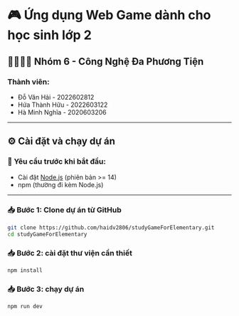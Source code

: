 # 🎮 Ứng dụng Web Game dành cho học sinh lớp 2

## 👨‍👩‍👧‍👦 Nhóm 6 - Công Nghệ Đa Phương Tiện

### Thành viên:
- Đỗ Văn Hải - 2022602812  
- Hứa Thành Hữu - 2022603122  
- Hà Minh Nghĩa - 2020603206  

---

## ⚙️ Cài đặt và chạy dự án

### 🔧 Yêu cầu trước khi bắt đầu:
- Cài đặt [Node.js](https://nodejs.org/) (phiên bản >= 14)
- npm (thường đi kèm Node.js)

---

### 📥 Bước 1: Clone dự án từ GitHub
```bash
git clone https://github.com/haidv2806/studyGameForElementary.git
cd studyGameForElementary
```

### 📥 Bước 2: cài đặt thư viện cần thiết
```bash
npm install
```

### 📥 Bước 3: chạy dự án
```bash
npm run dev
```
